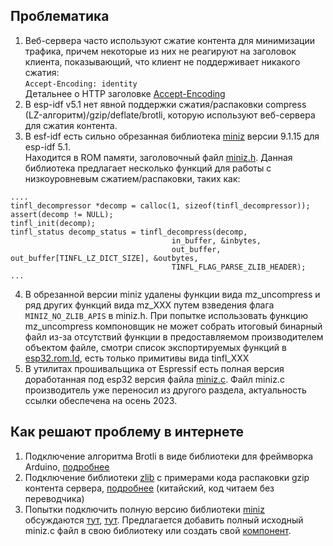 ## Проблематика

1. Веб-сервера часто используют сжатие контента для минимизации трафика, причем
некоторые из них не реагируют на заголовок клиента, показывающий, что клиент не поддерживает никакого сжатия:\
```Accept-Encoding: identity``` \
Детальнее о 
HTTP заголовке [Accept-Encoding](https://developer.mozilla.org/en-US/docs/Web/HTTP/Headers/Accept-Encoding)
2. В esp-idf v5.1 нет явной поддержки сжатия/распаковки compress (LZ-алгоритм)/gzip/deflate/brotli, которую используют веб-сервера для сжатия контента.
3. В esf-idf есть сильно обрезанная библиотека [miniz](https://github.com/richgel999/miniz) версии 9.1.15 для esp-idf 5.1.\
Находится в ROM памяти, заголовочный файл [miniz.h](https://github.com/espressif/esp-idf/blob/master/components/esp_rom/include/miniz.h). Данная библиотека предлагает несколько функций для работы с низкоуровневым сжатием/распаковки, таких как: 
``` 
....
tinfl_decompressor *decomp = calloc(1, sizeof(tinfl_decompressor));
assert(decomp != NULL);
tinfl_init(decomp);
tinfl_status decomp_status = tinfl_decompress(decomp, 
                                    in_buffer, &inbytes, 
                                    out_buffer, out_buffer[TINFL_LZ_DICT_SIZE], &outbytes, 
                                    TINFL_FLAG_PARSE_ZLIB_HEADER);
...
``` 
4. В обрезанной версии miniz удалены функции вида mz_uncompress и ряд других функций вида mz_XXX путем взведения флага  ```MINIZ_NO_ZLIB_APIS``` в miniz.h. При попытке использовать функцию mz_uncompress компоновщик не может собрать итоговый бинарный файл из-за отсутствий функции в предоставляемом производителем объектом файле, смотри список экспортируемых функций в [esp32.rom.ld](https://github.com/espressif/esp-idf/blob/master/components/esp_rom/esp32/ld/esp32.rom.ld), есть только примитивы вида tinfl_ХХХ
5. В утилитах прошивальщика от Espressif есть полная версия доработанная под esp32 версия файла [miniz.c](https://github.com/espressif/esptool/blob/master/flasher_stub/miniz.c). Файл miniz.c производитель уже переносил из другого раздела, актуальность ссылки обеспечена на осень 2023.


## Как решают проблему в интернете
1. Подключение алгоритма Brotli в виде библиотеки для фреймворка Arduino, [подробнее](https://techtutorialsx.com/2018/12/08/esp32-http-2-decompressing-brotli-encoded-content/) 
2. Подключение библиотеки [zlib](https://www.zlib.net/) с примерами кода распаковки gzip контента сервера, [подробнее](https://yuanze.wang/posts/esp32-unzip-gzip-http-response/) (китайский, код читаем без переводчика)
3. Попытки подключить полную версию библиотеки [miniz](https://github.com/richgel999/miniz) обсуждаются [тут](https://www.esp32.com/viewtopic.php?t=1076), [тут](https://esp32.com/viewtopic.php?t=9166). Предлагается добавить полный исходный miniz.c файл в свою библиотеку или создать свой [компонент](https://esp32.com/download/file.php?id=3145 "скачать архив с исходным кодом компонента с форума esp32.com"). 